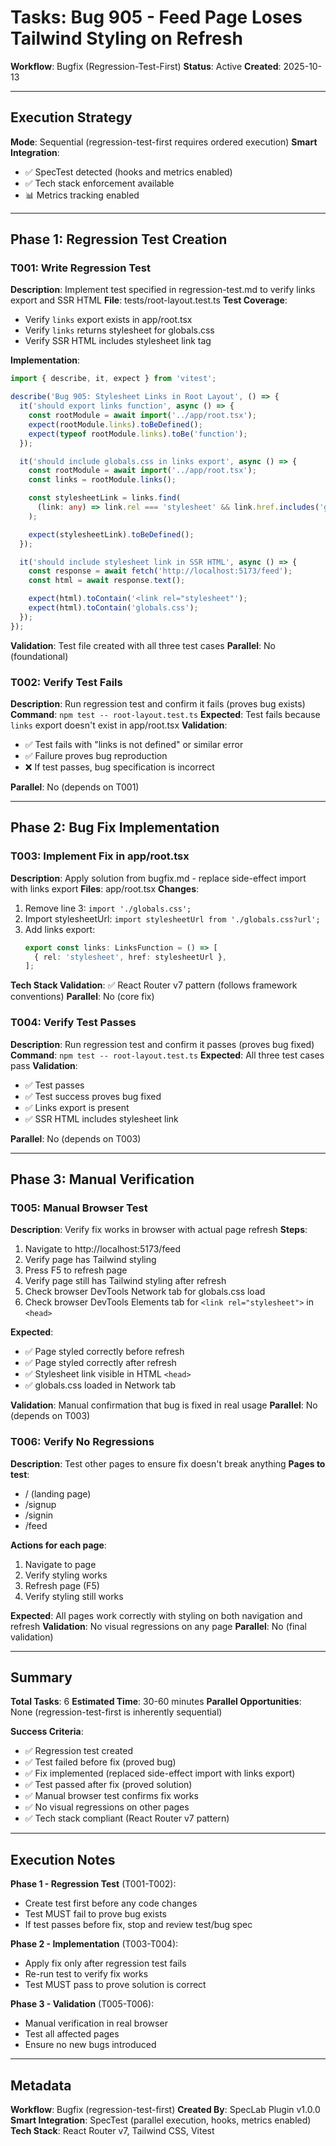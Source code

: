 # Tasks: Bug 905 - Feed Page Loses Tailwind Styling on Refresh

**Workflow**: Bugfix (Regression-Test-First)
**Status**: Active
**Created**: 2025-10-13

---

## Execution Strategy

**Mode**: Sequential (regression-test-first requires ordered execution)
**Smart Integration**:
- ✅ SpecTest detected (hooks and metrics enabled)
- ✅ Tech stack enforcement available
- 📊 Metrics tracking enabled

---

## Phase 1: Regression Test Creation

### T001: Write Regression Test
**Description**: Implement test specified in regression-test.md to verify links export and SSR HTML
**File**: tests/root-layout.test.ts
**Test Coverage**:
- Verify `links` export exists in app/root.tsx
- Verify `links` returns stylesheet for globals.css
- Verify SSR HTML includes stylesheet link tag

**Implementation**:
```typescript
import { describe, it, expect } from 'vitest';

describe('Bug 905: Stylesheet Links in Root Layout', () => {
  it('should export links function', async () => {
    const rootModule = await import('../app/root.tsx');
    expect(rootModule.links).toBeDefined();
    expect(typeof rootModule.links).toBe('function');
  });

  it('should include globals.css in links export', async () => {
    const rootModule = await import('../app/root.tsx');
    const links = rootModule.links();

    const stylesheetLink = links.find(
      (link: any) => link.rel === 'stylesheet' && link.href.includes('globals.css')
    );

    expect(stylesheetLink).toBeDefined();
  });

  it('should include stylesheet link in SSR HTML', async () => {
    const response = await fetch('http://localhost:5173/feed');
    const html = await response.text();

    expect(html).toContain('<link rel="stylesheet"');
    expect(html).toContain('globals.css');
  });
});
```

**Validation**: Test file created with all three test cases
**Parallel**: No (foundational)

### T002: Verify Test Fails
**Description**: Run regression test and confirm it fails (proves bug exists)
**Command**: `npm test -- root-layout.test.ts`
**Expected**: Test fails because `links` export doesn't exist in app/root.tsx
**Validation**:
- ✅ Test fails with "links is not defined" or similar error
- ✅ Failure proves bug reproduction
- ❌ If test passes, bug specification is incorrect

**Parallel**: No (depends on T001)

---

## Phase 2: Bug Fix Implementation

### T003: Implement Fix in app/root.tsx
**Description**: Apply solution from bugfix.md - replace side-effect import with links export
**Files**: app/root.tsx
**Changes**:
1. Remove line 3: `import './globals.css';`
2. Import stylesheetUrl: `import stylesheetUrl from './globals.css?url';`
3. Add links export:
   ```typescript
   export const links: LinksFunction = () => [
     { rel: 'stylesheet', href: stylesheetUrl },
   ];
   ```

**Tech Stack Validation**: ✅ React Router v7 pattern (follows framework conventions)
**Parallel**: No (core fix)

### T004: Verify Test Passes
**Description**: Run regression test and confirm it passes (proves bug fixed)
**Command**: `npm test -- root-layout.test.ts`
**Expected**: All three test cases pass
**Validation**:
- ✅ Test passes
- ✅ Test success proves bug fixed
- ✅ Links export is present
- ✅ SSR HTML includes stylesheet link

**Parallel**: No (depends on T003)

---

## Phase 3: Manual Verification

### T005: Manual Browser Test
**Description**: Verify fix works in browser with actual page refresh
**Steps**:
1. Navigate to http://localhost:5173/feed
2. Verify page has Tailwind styling
3. Press F5 to refresh page
4. Verify page still has Tailwind styling after refresh
5. Check browser DevTools Network tab for globals.css load
6. Check browser DevTools Elements tab for `<link rel="stylesheet">` in `<head>`

**Expected**:
- ✅ Page styled correctly before refresh
- ✅ Page styled correctly after refresh
- ✅ Stylesheet link visible in HTML `<head>`
- ✅ globals.css loaded in Network tab

**Validation**: Manual confirmation that bug is fixed in real usage
**Parallel**: No (depends on T003)

### T006: Verify No Regressions
**Description**: Test other pages to ensure fix doesn't break anything
**Pages to test**:
- / (landing page)
- /signup
- /signin
- /feed

**Actions for each page**:
1. Navigate to page
2. Verify styling works
3. Refresh page (F5)
4. Verify styling still works

**Expected**: All pages work correctly with styling on both navigation and refresh
**Validation**: No visual regressions on any page
**Parallel**: No (final validation)

---

## Summary

**Total Tasks**: 6
**Estimated Time**: 30-60 minutes
**Parallel Opportunities**: None (regression-test-first is inherently sequential)

**Success Criteria**:
- ✅ Regression test created
- ✅ Test failed before fix (proved bug)
- ✅ Fix implemented (replaced side-effect import with links export)
- ✅ Test passed after fix (proved solution)
- ✅ Manual browser test confirms fix works
- ✅ No visual regressions on other pages
- ✅ Tech stack compliant (React Router v7 pattern)

---

## Execution Notes

**Phase 1 - Regression Test** (T001-T002):
- Create test first before any code changes
- Test MUST fail to prove bug exists
- If test passes before fix, stop and review test/bug spec

**Phase 2 - Implementation** (T003-T004):
- Apply fix only after regression test fails
- Re-run test to verify fix works
- Test MUST pass to prove solution is correct

**Phase 3 - Validation** (T005-T006):
- Manual verification in real browser
- Test all affected pages
- Ensure no new bugs introduced

---

## Metadata

**Workflow**: Bugfix (regression-test-first)
**Created By**: SpecLab Plugin v1.0.0
**Smart Integration**: SpecTest (parallel execution, hooks, metrics enabled)
**Tech Stack**: React Router v7, Tailwind CSS, Vitest
